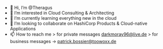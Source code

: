 - 👋 Hi, I’m @Theragus
- 👀 I’m interested in Cloud Consulting & Architecting
- 🌱 I’m currently learning everything new in the cloud
- 💞️ I’m looking to collaborate on HashiCorp Products & Cloud-native Applications
- 📫 How to reach me > for private messages darkmoray96@live.de > for business messages -> patrick.bossier@toowoxx.de
<!---
Theragus/Theragus is a ✨ special ✨ repository because its `README.md` (this file) appears on your GitHub profile.
You can click the Preview link to take a look at your changes.
--->
